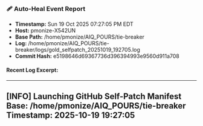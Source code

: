### 🩹 Auto-Heal Event Report
- **Timestamp:** Sun 19 Oct 2025 07:27:05 PM EDT
- **Host:** pmonize-X542UN
- **Base Path:** /home/pmonize/AIQ_POURS/tie-breaker
- **Log:** /home/pmonize/AIQ_POURS/tie-breaker/logs/gold_selfpatch_20251019_192705.log
- **Commit Hash:** e5198646d69367736d396394993e9560d911a708
#### Recent Log Excerpt:
--------------------------------------------------------------
[INFO] Launching GitHub Self-Patch Manifest
Base: /home/pmonize/AIQ_POURS/tie-breaker
Timestamp: 2025-10-19 19:27:05
--------------------------------------------------------------
